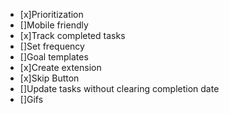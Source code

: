 - [x]Prioritization
- []Mobile friendly
- [x]Track completed tasks
- []Set frequency
- []Goal templates
- [x]Create extension
- [x]Skip Button
- []Update tasks without clearing completion date
- []Gifs

